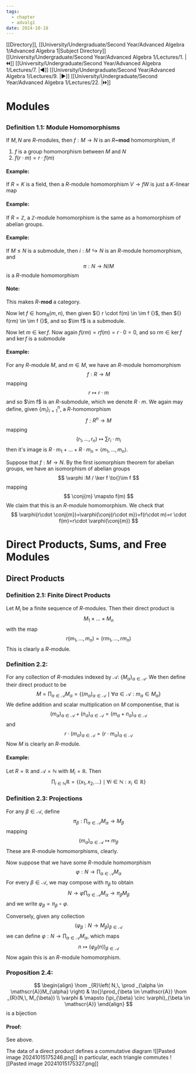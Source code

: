 ```yaml
---
tags:
  - chapter
  - advalg1
date: 2024-10-18
---
```

[[Directory]], [[University/Undergraduate/Second Year/Advanced Algebra 1/Advanced Algebra 1|Subject Directory]]
[[University/Undergraduate/Second Year/Advanced Algebra 1/Lectures/1. |🞀🞀]] [[University/Undergraduate/Second Year/Advanced Algebra 1/Lectures/7. |◀]] [[University/Undergraduate/Second Year/Advanced Algebra 1/Lectures/9. |▶]] [[University/Undergraduate/Second Year/Advanced Algebra 1/Lectures/22. |🞂🞂]]
# Modules
## 
### Definition 1.1: Module Homomorphisms
If $M,\, N {}$ are $R$-modules, then $f:M\to{}N {}$ is an ${} R\mathbf{-mod} {}$ homomorphism, if
1) $f$ is a group homomorphism between $M$ and $N$
2) ${} f(r\cdot m)=r \cdot f(m) {}$
#### Example:
If $R=K {}$ is a field, then a $R$-module homomorphism ${} V \to{f}W {}$ is just a ${} K {}$-linear map
#### Example:
If $R=\mathbb{Z} {}$, a $\mathbb{Z}$-module homomorphism is the same as a homomorphism of abelian groups.
#### Example:
If ${} M \leq  N {}$ is a submodule, then ${} i: M \hookrightarrow N {}$ is an ${} R$-module homomorphism, and 
$$
\pi:N \to{}N /M
$$
is a $R {}$-module homomorphism
#### Note:
This makes ${} R\mathbf{\text{-}mod} {}$ a category. 

Now let ${} f \in \hom _{R}(m,\, n) {}$, then given ${} r \cdot f(m) \in \im f {}$, then ${} f(rm) \in \im f {}$, and so $\im f$ is a submodule. 

Now let ${} m \in  \ker f {}$. Now again ${} f(rm)=r f(m)=r\cdot 0=0 {}$, and so ${} rm \in \ker f {}$ and ${} \ker f {}$ is a submodule
#### Example:
For any $R$-module $M$, and ${} m \in M {}$, we have an $R$-module homomorphism
$$
f:R\to{}M
$$
mapping 
$$
r \mapsto r\cdot m
$$
and so $\im f$ is an $R$-submodule, which we denote $R\cdot m {}$. We again may define, given ${} \{ m_{i} \}_{i=1}^{n} {}$, a $R {}$-homomorphism
$$
f:R^{n}\to{}M
$$
mapping
$$
(r_{1},\,\dots,\,r_{n})\mapsto \sum r_{i}\cdot m_{i}
$$
then it's image is ${} R\cdot m_{1}+\dots+R\cdot m_{n}=\langle m_{1},\,\dots,\,m_{n} \rangle  {}$.

Suppose that $f:M\to{}N {}$. By the first isomorphism theorem for abelian groups, we have an isomorphism of abelian groups
$$
\varphi :M / \ker f \to{}\im f
$$
mapping
$$
\conj{m} \mapsto f(m)
$$
We claim that this is an $R$-module homomorphism. We check that
$$
\varphi(r\cdot \conj{m})=\varphi(\conj{r\cdot m})=f(r\cdot m)=r \cdot f(m)=r\cdot \varphi(\conj{m})
$$
# Direct Products, Sums, and Free Modules
## Direct Products
### Definition 2.1: Finite Direct Products
Let ${} M_{i} {}$ be a finite sequence of $R$-modules. Then their direct product is
$$
M_{1} \times{\dots}\times M_{ n}
$$
with the map
$$
r(m_{1},\,\dots,\,m_{ n})=(rm_{1},\,\dots,\,r m_{n} )
$$
This is clearly a $R$-module. 
### Definition 2.2: 
For any collection of $R$-modules indexed by $\mathscr{A}$: ${} \{ M_{\alpha} \}_{\alpha \in \mathscr{A}} {}$. We then define their direct product to be 
$$
M=\prod _{\alpha \in \mathscr{A}}M_{\alpha}=\{ (m_{\alpha})_{\alpha \in \mathscr{A}} \mid \forall \alpha \in \mathscr{A}: m_{\alpha} \in M_{\alpha} \}
$$
We define addition and scalar multiplication on $M$ componentise, that is
$$
(m_{\alpha})_{\alpha \in \mathscr{A}} +(n_{\alpha})_{\alpha \in \mathscr{A}}=(m_{\alpha}+n_{\alpha})_{\alpha \in \mathscr{A}}
$$
and
$$
r\cdot (m_{\alpha})_{\alpha \in \mathscr{A}}=(r \cdot m_{\alpha})_{\alpha \in \mathscr{A}}
$$
Now $M$ is clearly an $R$-module. 
#### Example:
Let $R=\mathbb{R} {}$ and $\mathscr{A}=\mathbb{N} {}$ with ${} M_{i}=\mathbb{R} {}$. Then 
$$
\prod _{i \in \mathbb{N}}\mathbb{R}=\{ (x_{1},\, x_{2},\,\dots) \mid \forall i \in \mathbb{N}:x_{i} \in \mathbb{R}\}
$$
### Definition 2.3: Projections
For any ${} \beta \in \mathscr{A} {}$, define
$$
\pi_{\beta}:\prod _{\alpha \in \mathscr{A}}M_{\alpha}\to{}M_{\beta}
$$
mapping
$$
(m_{\alpha})_{\alpha \in \mathscr{A}} \mapsto m_{\beta}
$$
These are $R$-module homomorphisms, clearly. 

Now suppose that we have some $R$-module homomorphism
$$
\varphi:N \to{} \prod _{\alpha \in \mathscr{A}}M_{\alpha}
$$
For every ${} \beta \in \mathscr{A} {}$, we may compose with $\pi_{\beta}$ to obtain
$$
N \to{\varphi} \prod _{\alpha \in \mathscr{A}} M_{\alpha} \to{\pi_{\beta}}M_{\beta}
$$
and we write ${} \varphi_{\beta}=\pi_{\beta} \circ  \varphi {}$.

Conversely, given any collection
$$
\left( \varphi_{\beta}:N \to{}M_{\beta} \right) _{\beta \in \mathscr{A}}
$$
we can define ${} \varphi:N \to{} \prod _{\alpha \in \mathscr{A}} M_{\alpha} {}$, which maps
$$
n \mapsto (\varphi_{\beta}(n))_{\beta \in \mathscr{A}}
$$
Now again this is an $R$-module homomorphism. 
### Proposition 2.4:
$$
\begin{align}
\hom _{R}\left( N,\, \prod _{\alpha \in \mathscr{A}}M_{\alpha} \right) & \to{}\prod_{\beta \in \mathscr{A}} \hom _{R}(N,\, M_{\beta}) \\
\varphi  & \mapsto (\pi_{\beta} \circ  \varphi)_{\beta \in \mathscr{A}}
\end{align}
$$
is a bijection
#### Proof:
See above. 

The data of a direct product defines a commutative diagram
![[Pasted image 20241015175246.png]]
in particular, each triangle commutes
![[Pasted image 20241015175327.png]]